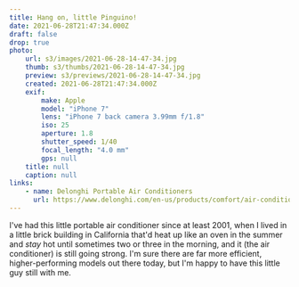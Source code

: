 ```yaml
---
title: Hang on, little Pinguino!
date: 2021-06-28T21:47:34.000Z
draft: false
drop: true
photo:
    url: s3/images/2021-06-28-14-47-34.jpg
    thumb: s3/thumbs/2021-06-28-14-47-34.jpg
    preview: s3/previews/2021-06-28-14-47-34.jpg
    created: 2021-06-28T21:47:34.000Z
    exif:
        make: Apple
        model: "iPhone 7"
        lens: "iPhone 7 back camera 3.99mm f/1.8"
        iso: 25
        aperture: 1.8
        shutter_speed: 1/40
        focal_length: "4.0 mm"
        gps: null
    title: null
    caption: null
links:
    - name: Delonghi Portable Air Conditioners
      url: https://www.delonghi.com/en-us/products/comfort/air-conditioning/portable-air-conditioners
---
```


I've had this little portable air conditioner since at least 2001, when I lived in a little brick building in California that'd heat up like an oven in the summer and _stay_ hot until sometimes two or three in the morning, and it (the air conditioner) is still going strong. I'm sure there are far more efficient, higher-performing models out there today, but I'm happy to have this little guy still with me.
